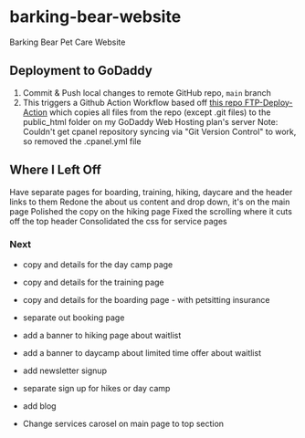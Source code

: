 # barking-bear-website
Barking Bear Pet Care Website

## Deployment to GoDaddy
1. Commit & Push local changes to remote GitHub repo, `main` branch
2. This triggers a Github Action Workflow based off [this repo FTP-Deploy-Action](https://github.com/SamKirkland/FTP-Deploy-Action) which copies all files from the repo (except .git files) to the public_html folder on my GoDaddy Web Hosting plan's server
Note: Couldn't get cpanel repository syncing via "Git Version Control" to work, so removed the .cpanel.yml file

## Where I Left Off
Have separate pages for boarding, training, hiking, daycare and the header links to them
Redone the about us content and drop down, it's on the main page
Polished the copy on the hiking page
Fixed the scrolling where it cuts off the top header
Consolidated the css for service pages

### Next
- copy and details for the day camp page
- copy and details for the training page
- copy and details for the boarding page - with petsitting insurance
- separate out booking page

- add a banner to hiking page about waitlist
- add a banner to daycamp about limited time offer about waitlist
- add newsletter signup
- separate sign up for hikes or day camp
- add blog

- Change services carosel on main page to top section